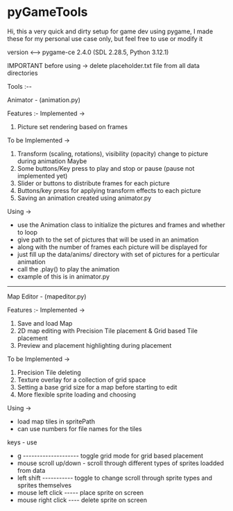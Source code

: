# pyGameTools
Hi, this a very quick and dirty setup for game dev using pygame,
I made these for my personal use case only, but feel free to use or modify it

version <--> pygame-ce 2.4.0 (SDL 2.28.5, Python 3.12.1)

IMPORTANT before using -> delete placeholder.txt file from all data directories

Tools :--

Animator - (animation.py)

Features :-
Implemented ->
1. Picture set rendering based on frames

To be Implemented ->
1. Transform (scaling, rotations), visibility (opacity) change to picture during animation
Maybe
2. Some buttons/Key press to play and stop or pause (pause not implemented yet)
3. Slider or buttons to distribute frames for each picture
4. Buttons/key press for applying transform effects to each picture
5. Saving an animation created using animator.py

Using ->
- use the Animation class to initialize the pictures and frames and whether to loop
- give path to the set of pictures that will be used in an animation
- along with the number of frames each picture will be displayed for
- just fill up the data/anims/ directory with set of pictures for a perticular animation
- call the .play() to play the animation
- example of this is in animator.py

------------------------------------------------------------------------------
Map Editor - (mapeditor.py)

Features :-
Implemented ->
1. Save and load Map
2. 2D map editing with Precision Tile placement & Grid based Tile placement
3. Preview and placement highlighting during placement

To be Implemented ->
1. Precision Tile deleting
2. Texture overlay for a collection of grid space
3. Setting a base grid size for a map before starting to edit
4. More flexible sprite loading and choosing

Using ->
- load map tiles in spritePath
- can use numbers for file names for the tiles

keys - use
- g -------------------- toggle grid mode for grid based placement
- mouse scroll up/down - scroll through different types of sprites loadded from data
- left shift ----------- toggle to change scroll through sprite types and sprites themselves
- mouse left click ----- place sprite on screen
- mouse right click ---- delete sprite on screen 